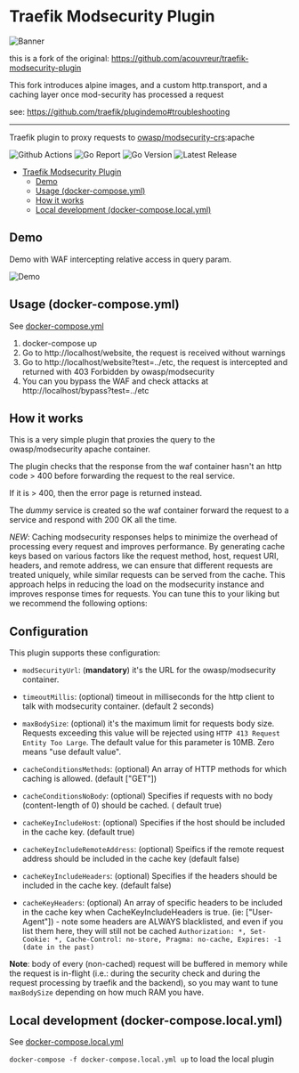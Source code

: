 # Traefik Modsecurity Plugin

![Banner](./img/banner.png)

this is a fork of the original: https://github.com/acouvreur/traefik-modsecurity-plugin

This fork introduces alpine images, and a custom http.transport, and a caching layer once mod-security has processed a
request

see:  https://github.com/traefik/plugindemo#troubleshooting

----

Traefik plugin to proxy requests to [owasp/modsecurity-crs](https://hub.docker.com/r/owasp/modsecurity-crs):apache

![Github Actions](https://img.shields.io/github/actions/workflow/status/madebymode/traefik-modsecurity-plugin/build.yml?style=flat-square&branch=main)
![Go Report](https://goreportcard.com/badge/github.com/madebymode/traefik-modsecurity-plugin?style=flat-square)
![Go Version](https://img.shields.io/github/go-mod/go-version/madebymode/traefik-modsecurity-plugin?style=flat-square)
![Latest Release](https://img.shields.io/github/release/madebymode/traefik-modsecurity-plugin/all.svg?style=flat-square)

- [Traefik Modsecurity Plugin](#traefik-modsecurity-plugin)
    - [Demo](#demo)
    - [Usage (docker-compose.yml)](#usage-docker-composeyml)
    - [How it works](#how-it-works)
    - [Local development (docker-compose.local.yml)](#local-development-docker-composelocalyml)

## Demo

Demo with WAF intercepting relative access in query param.

![Demo](./img/waf.gif)

## Usage (docker-compose.yml)

See [docker-compose.yml](docker-compose.yml)

1. docker-compose up
2. Go to http://localhost/website, the request is received without warnings
3. Go to http://localhost/website?test=../etc, the request is intercepted and returned with 403 Forbidden by
   owasp/modsecurity
4. You can you bypass the WAF and check attacks at http://localhost/bypass?test=../etc

## How it works

This is a very simple plugin that proxies the query to the owasp/modsecurity apache container.

The plugin checks that the response from the waf container hasn't an http code > 400 before forwarding the request to
the real service.

If it is > 400, then the error page is returned instead.

The *dummy* service is created so the waf container forward the request to a service and respond with 200 OK all the
time.

*NEW*: Caching modsecurity responses helps to minimize the overhead of processing every request and improves
performance. By generating cache keys based on various factors like the request method, host, request URI, headers, and
remote address, we can ensure that different requests are treated uniquely, while similar requests can be served from
the cache. This approach helps in reducing the load on the modsecurity instance and improves response times for
requests. You can tune this to your liking but we recommend the following options:

## Configuration

This plugin supports these configuration:

* `modSecurityUrl`: (**mandatory**) it's the URL for the owasp/modsecurity container.
* `timeoutMillis`: (optional) timeout in milliseconds for the http client to talk with modsecurity container. (default 2
  seconds)
* `maxBodySize`: (optional) it's the maximum limit for requests body size. Requests exceeding this value will be
  rejected using `HTTP 413 Request Entity Too Large`.
  The default value for this parameter is 10MB. Zero means "use default value".

* `cacheConditionsMethods`: (optional) An array of HTTP methods for which caching is allowed. (default ["GET"])
* `cacheConditionsNoBody`: (optional) Specifies if requests with no body (content-length of 0) should be cached. (
  default true)

* `cacheKeyIncludeHost`: (optional) Specifies if the host should be included in the cache key. (default true)
* `cacheKeyIncludeRemoteAddress`: (optional) Speifics if the remote request address should be included in the cache key (default false)
* `cacheKeyIncludeHeaders`: (optional) Specifies if the headers should be included in the cache key. (default false)
* `cacheKeyHeaders`: (optional) An array of specific headers to be included in the cache key when
  CacheKeyIncludeHeaders is true. (ie: ["User-Agent"]) - note some headers are ALWAYS blacklisted, and even if you list them here, they will still not be cached `Authorization: *, Set-Cookie: *, Cache-Control: no-store, Pragma: no-cache, Expires: -1 (date in the past)`

**Note**: body of every (non-cached) request will be buffered in memory while the request is in-flight (i.e.: during the
security
check and during the request processing by traefik and the backend), so you may want to tune `maxBodySize` depending on
how much RAM you have.

## Local development (docker-compose.local.yml)

See [docker-compose.local.yml](docker-compose.local.yml)

`docker-compose -f docker-compose.local.yml up` to load the local plugin
